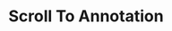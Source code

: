 # Scroll To Annotation

<ClientOnly>
<div style="display: grid;
  grid-template-columns: repeat(2, 1fr);">
    <div id="annotated-scroll"></div>
</div>

<script setup>
//
import { scrollToAnnotation } from "@demo";

scrollToAnnotation('annotated-scroll')

</script>
</ClientOnly>
